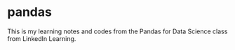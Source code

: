 # pandas
This is my learning notes and codes from the Pandas for Data Science class from LinkedIn Learning.
